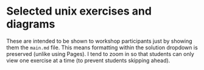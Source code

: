 # Selected unix exercises and diagrams

These are intended to be shown to workshop participants just by showing them the `main.md` file. This means formatting within the solution dropdown is preserved (unlike using Pages). I tend to zoom in so that students can only view one exercise at a time (to prevent students skipping ahead).
